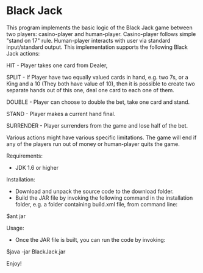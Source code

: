 Black Jack
=========

This program implements the basic logic of the Black Jack game between two players: casino-player and human-player. Casino-player follows simple "stand on 17" rule. Human-player interacts with user via standard input/standard output. This implementation supports the following Black Jack actions:

HIT - Player takes one card from Dealer,

SPLIT - If Player have two equally valued cards in hand, e.g. two 7s, or a King and a 10 (They both have value of 10), then it is possible to create two separate hands out of this one, deal one card to each one of them.

DOUBLE - Player can choose to double the bet, take one card and stand.

STAND - Player makes a current hand final.

SURRENDER - Player surrenders from the game and lose half of the bet.

Various actions might have various specific limitations. The game will end if any of the players run out of money or human-player quits the game.

Requirements:
- JDK 1.6 or higher

Installation:
- Download and unpack the source code to the download folder.
- Build the JAR file by invoking the following command in the installation folder, e.g. a folder containing build.xml file, from command line:

$ant jar

Usage:
- Once the JAR file is built, you can run the code by invoking:

$java -jar BlackJack.jar

Enjoy!
